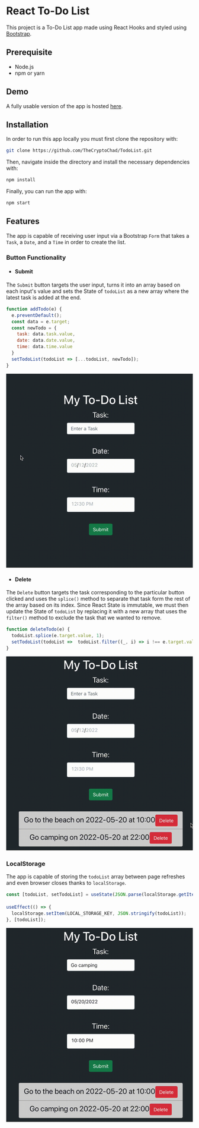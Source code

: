 # React To-Do List

This project is a To-Do List app made using React Hooks and styled using [Bootstrap](https://react-bootstrap.github.io). 

## Prerequisite

- Node.js
- npm or yarn

## Demo

A fully usable version of the app is hosted [here](https://thecryptochad.github.io/TodoList/).

## Installation

In order to run this app locally you must first clone the repository with:
```sh
git clone https://github.com/TheCryptoChad/TodoList.git
```

Then, navigate inside the directory and install the necessary dependencies with:
```sh
npm install
```

Finally, you can run the app with:
```sh
npm start
```

## Features

The app is capable of receiving user input via a Bootstrap `Form` that takes a `Task`, a `Date`, and a `Time` in order to create the list.

### Button Functionality

- #### Submit

The `Submit` button targets the user input, turns it into an array based on each input's value and sets the State of `todoList` as a new array where the latest task is added at the end.
```js
function addTodo(e) {
  e.preventDefault();
  const data = e.target;
  const newTodo = {
    task: data.task.value,
    date: data.date.value,
    time: data.time.value
  }
  setTodoList(todoList => [...todoList, newTodo]);
}
``` 

![gif](./submit.gif)

- #### Delete

The `Delete` button targets the task corresponding to the particular button clicked and uses the `splice()` method to separate that task form the rest of the array based on its index. Since React State is immutable, we must then update the State of `todoList` by replacing it with a new array that uses the `filter()` method to exclude the task that we wanted to remove.
```js
function deleteTodo(e) {
  todoList.splice(e.target.value, 1);
  setTodoList(todoList =>  todoList.filter((_, i) => i !== e.target.value));
}
``` 

![gif](./delete.gif)

### LocalStorage

The app is capable of storing the `todoList` array between page refreshes and even browser closes thanks to `localStorage`.
```js
const [todoList, setTodoList] = useState(JSON.parse(localStorage.getItem(LOCAL_STORAGE_KEY)) || []);
    
useEffect(() => {
  localStorage.setItem(LOCAL_STORAGE_KEY, JSON.stringify(todoList));
}, [todoList]);
```

![gif](./localstorage.gif)
